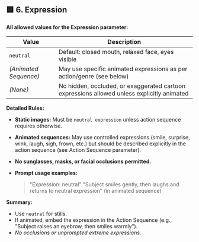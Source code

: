 ## 🟦 6. **Expression**

**All allowed values for the Expression parameter:**

| Value                 | Description                                                                                |
| --------------------- | ------------------------------------------------------------------------------------------ |
| `neutral`             | Default: closed mouth, relaxed face, eyes visible                                          |
| *(Animated Sequence)* | May use specific animated expressions as per action/genre (see below)                      |
| *(None)*              | No hidden, occluded, or exaggerated cartoon expressions allowed unless explicitly animated |

**Detailed Rules:**

* **Static images:** Must be `neutral expression` unless action sequence requires otherwise.
* **Animated sequences:** May use controlled expressions (smile, surprise, wink, laugh, sigh, frown, etc.) but should be described explicitly in the action sequence (see Action Sequence parameter).
* **No sunglasses, masks, or facial occlusions permitted.**
* **Prompt usage examples:**

  > "Expression: neutral"
  > "Subject smiles gently, then laughs and returns to neutral expression" (in animated sequence)

**Summary:**

* Use `neutral` for stills.
* If animated, embed the expression in the Action Sequence (e.g., "Subject raises an eyebrow, then smiles warmly").
* *No occlusions or unprompted extreme expressions.*
